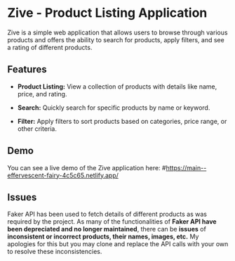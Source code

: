 # Zive - Product Listing Application

Zive is a simple web application that allows users to browse through various products and offers the ability to search for products, apply filters, and see a rating of different products.

## Features

- **Product Listing:** View a collection of products with details like name, price, and rating.

- **Search:** Quickly search for specific products by name or keyword.

- **Filter:** Apply filters to sort products based on categories, price range, or other criteria.

## Demo

You can see a live demo of the Zive application here: #https://main--effervescent-fairy-4c5c65.netlify.app/

## Issues

Faker API has been used to fetch details of different products as was required by the project. As many of the functionalities of **Faker API have been depreciated and no longer maintained**,
there can be **issues** of **inconsistent or incorrect products, their names, images, etc.** My apologies for this but you may clone and replace the API calls with your own to resolve these inconsistencies. 
